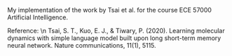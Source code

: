 My implementation of the work by Tsai et al. for the course ECE 57000 Artificial Intelligence.

Reference: \n
Tsai, S. T., Kuo, E. J., & Tiwary, P. (2020). Learning molecular dynamics with simple language model built upon long short-term memory neural network. Nature communications, 11(1), 5115.
